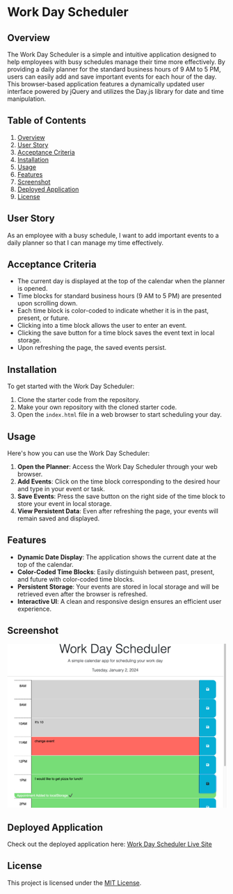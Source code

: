 # Work Day Scheduler

## Overview

The Work Day Scheduler is a simple and intuitive application designed to help employees with busy schedules manage their time more effectively. By providing a daily planner for the standard business hours of 9 AM to 5 PM, users can easily add and save important events for each hour of the day. This browser-based application features a dynamically updated user interface powered by jQuery and utilizes the Day.js library for date and time manipulation.

## Table of Contents
1. [Overview](#overview)
2. [User Story](#user-story)
3. [Acceptance Criteria](#acceptance-criteria)
4. [Installation](#installation)
5. [Usage](#usage)
6. [Features](#features)
7. [Screenshot](#screenshot)
8. [Deployed Application](#deployed-application)
9. [License](#license)

## User Story

As an employee with a busy schedule, I want to add important events to a daily planner so that I can manage my time effectively.

## Acceptance Criteria

- The current day is displayed at the top of the calendar when the planner is opened.
- Time blocks for standard business hours (9 AM to 5 PM) are presented upon scrolling down.
- Each time block is color-coded to indicate whether it is in the past, present, or future.
- Clicking into a time block allows the user to enter an event.
- Clicking the save button for a time block saves the event text in local storage.
- Upon refreshing the page, the saved events persist.

## Installation

To get started with the Work Day Scheduler:

1. Clone the starter code from the repository.
2. Make your own repository with the cloned starter code.
3. Open the `index.html` file in a web browser to start scheduling your day.

## Usage

Here's how you can use the Work Day Scheduler:

1. **Open the Planner**: Access the Work Day Scheduler through your web browser.
2. **Add Events**: Click on the time block corresponding to the desired hour and type in your event or task.
3. **Save Events**: Press the save button on the right side of the time block to store your event in local storage.
4. **View Persistent Data**: Even after refreshing the page, your events will remain saved and displayed.

## Features

- **Dynamic Date Display**: The application shows the current date at the top of the calendar.
- **Color-Coded Time Blocks**: Easily distinguish between past, present, and future with color-coded time blocks.
- **Persistent Storage**: Your events are stored in local storage and will be retrieved even after the browser is refreshed.
- **Interactive UI**: A clean and responsive design ensures an efficient user experience.

## Screenshot

![Work Day Scheduler Screenshot](/Assets/Work-Day-Scheduler.png)

## Deployed Application

Check out the deployed application here: [Work Day Scheduler Live Site](https://kykesh.github.io/Work-Day-Scheduler/)

## License

This project is licensed under the [MIT License](LICENSE.txt).
